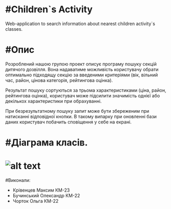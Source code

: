 #Children`s Activity
=====================================

Web-application to search information about nearest children activity`s classes.


#Опис
==============================================
Розроблений нашою групою проект описує програму пошуку секцій дитячого дозвілля. Вона надаватиме можливість користувачу обрати оптимально підходящу секцію за введеними критеріями (вік, вільний час, район, цінова категорія, рейтингова оцінка). 

Результат пошуку сортуються  за трьома характеристиками (ціна, район, рейтингова оцінка), користувач може підсилити значимість однієї або декількох характеристики при обрахуванні.

При безрезультатному пошуку запит може бути збереженим при натисканні відповідної кнопки. В такому випарку при оновленні бази даних користувач побачить сповіщення у себе на екрані.


#Діаграма класів.
=========================================
![alt text](https://raw.githubusercontent.com/mkriventsev/activity-KrBuCh/master/Schema.png "Schema")
===========================
#Виконали:
* Крівенцев Максим КМ-23
* Бучинський Олександр КМ-22
* Чорток Ольга КМ-22

